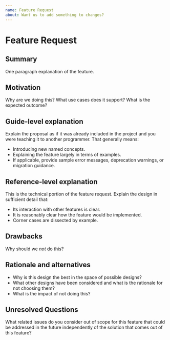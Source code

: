 ```yaml
---
name: Feature Request
about: Want us to add something to changes?
---
```


# Feature Request
## Summary
One paragraph explanation of the feature.

## Motivation
Why are we doing this? What use cases does it support? What is the expected
outcome?

## Guide-level explanation
Explain the proposal as if it was already included in the project and you
were teaching it to another programmer. That generally means:

- Introducing new named concepts.
- Explaining the feature largely in terms of examples.
- If applicable, provide sample error messages, deprecation warnings, or
  migration guidance.

## Reference-level explanation
This is the technical portion of the feature request. Explain the design in
sufficient detail that:

- Its interaction with other features is clear.
- It is reasonably clear how the feature would be implemented.
- Corner cases are dissected by example.

## Drawbacks
Why should we _not_ do this?

## Rationale and alternatives
- Why is this design the best in the space of possible designs?
- What other designs have been considered and what is the rationale for not
  choosing them?
- What is the impact of not doing this?

## Unresolved Questions
What related issues do you consider out of scope for this feature that could be
addressed in the future independently of the solution that comes out of this
feature?
